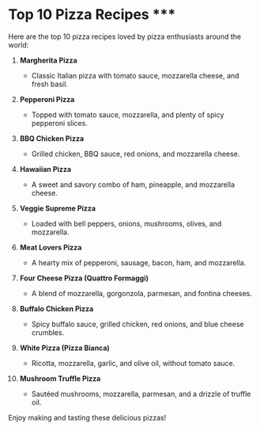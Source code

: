 # Top 10 Pizza Recipes \*\*\*

Here are the top 10 pizza recipes loved by pizza enthusiasts around the world:

1. **Margherita Pizza**

   - Classic Italian pizza with tomato sauce, mozzarella cheese, and fresh basil.

2. **Pepperoni Pizza**

   - Topped with tomato sauce, mozzarella, and plenty of spicy pepperoni slices.

3. **BBQ Chicken Pizza**

   - Grilled chicken, BBQ sauce, red onions, and mozzarella cheese.

4. **Hawaiian Pizza**

   - A sweet and savory combo of ham, pineapple, and mozzarella cheese.

5. **Veggie Supreme Pizza**

   - Loaded with bell peppers, onions, mushrooms, olives, and mozzarella.

6. **Meat Lovers Pizza**

   - A hearty mix of pepperoni, sausage, bacon, ham, and mozzarella.

7. **Four Cheese Pizza (Quattro Formaggi)**

   - A blend of mozzarella, gorgonzola, parmesan, and fontina cheeses.

8. **Buffalo Chicken Pizza**

   - Spicy buffalo sauce, grilled chicken, red onions, and blue cheese crumbles.

9. **White Pizza (Pizza Bianca)**

   - Ricotta, mozzarella, garlic, and olive oil, without tomato sauce.

10. **Mushroom Truffle Pizza**
    - Sautéed mushrooms, mozzarella, parmesan, and a drizzle of truffle oil.

Enjoy making and tasting these delicious pizzas!
